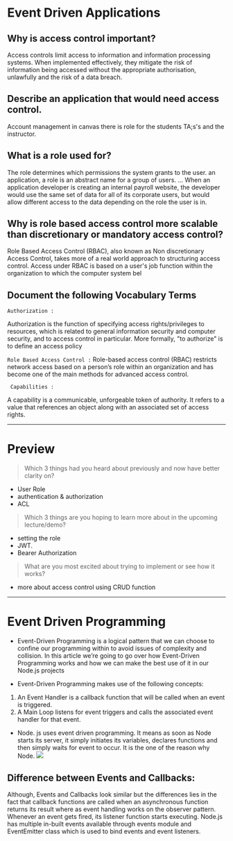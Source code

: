# Event Driven Applications

## Why is access control important?

Access controls limit access to information and information processing systems. When implemented effectively, they mitigate the risk of information being accessed without the appropriate authorisation, unlawfully and the risk of a data breach.


## Describe an application that would need access control.

Account management in canvas  there is role for the students  TA;s's and the instructor.


## What is a role used for?

The role determines which permissions the system grants to the user. 
 an application, a role is an abstract name for a group of users. ... When an application developer is creating an internal payroll website, the developer would use the same set of data for all of its corporate users, but would allow different access to the data depending on the role the user is in.


## Why is role based access control more scalable than discretionary or mandatory access control?
Role Based Access Control (RBAC), also known as Non discretionary Access Control, takes more of a real world approach to structuring access control. Access under RBAC is based on a user's job function within the organization to which the computer system bel



## Document the following Vocabulary Terms

``Authorization :``

Authorization is the function of specifying access rights/privileges to resources, which is related to general information security and computer security, and to access control in particular. More formally, "to authorize" is to define an access policy


``Role Based Access Control :``
 Role-based access control (RBAC) restricts network access based on a person’s role within an organization and has become one of the main methods for advanced access control.


`` Capabilities :``

A capability is a communicable, unforgeable token of authority. It refers to a value that references an object along with an associated set of access rights.

---------------------------------------------------------------------------
# Preview
> Which 3 things had you heard about previously and now have better clarity on?
- User Role 
- authentication & authorization 
- ACL 
> Which 3 things are you hoping to learn more about in the upcoming lecture/demo? 
- setting the role
- JWT.
- Bearer Authorization 
> What are you most excited about trying to implement or see how it works?
-  more about access control using CRUD function 

---------------------------------------------------------------------
# Event Driven Programming


- Event-Driven Programming is a logical pattern that we can choose to confine our programming within to avoid issues of complexity and collision. In this article we’re going to go over how Event-Driven Programming works and how we can make the best use of it in our Node.js projects

- Event-Driven Programming makes use of the following concepts:

1. An Event Handler is a callback function that will be called when an event is triggered.
2. A Main Loop listens for event triggers and calls the associated event handler for that event.
- Node. js uses event driven programming. It means as soon as Node starts its server, it simply initiates its variables, declares functions and then simply waits for event to occur. It is the one of the reason why Node.
![](https://image.slidesharecdn.com/eventdrivenprogramming1-130410221316-phpapp01-140921164519-phpapp02/95/event-driven-programming-nodejs-12-638.jpg?cb=1411317978 )

## Difference between Events and Callbacks: 
Although, Events and Callbacks look similar but the differences lies in the fact that callback functions are called when an asynchronous function returns its result where as event handling works on the observer pattern. Whenever an event gets fired, its listener function starts executing. Node.js has multiple in-built events available through events module and EventEmitter class which is used to bind events and event listeners.
